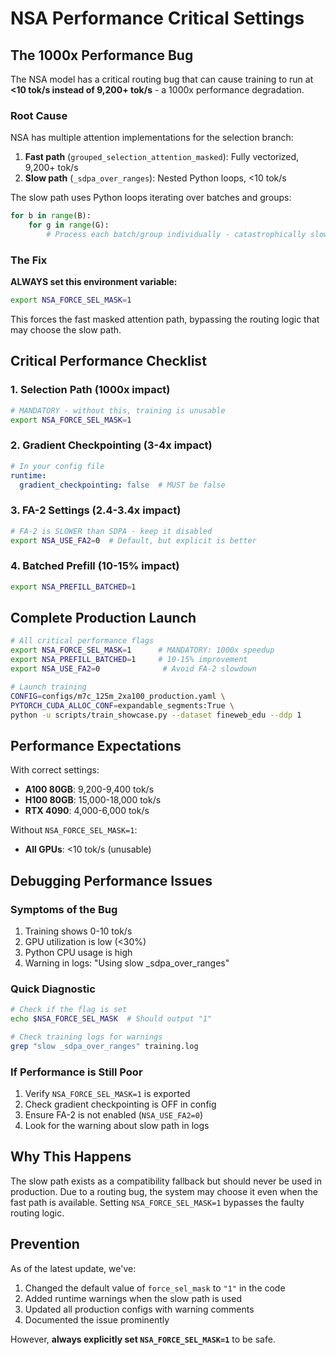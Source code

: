 # NSA Performance Critical Settings

## The 1000x Performance Bug

The NSA model has a critical routing bug that can cause training to run at **<10 tok/s instead of 9,200+ tok/s** - a 1000x performance degradation.

### Root Cause

NSA has multiple attention implementations for the selection branch:
1. **Fast path** (`grouped_selection_attention_masked`): Fully vectorized, 9,200+ tok/s
2. **Slow path** (`_sdpa_over_ranges`): Nested Python loops, <10 tok/s

The slow path uses Python loops iterating over batches and groups:
```python
for b in range(B):
    for g in range(G):
        # Process each batch/group individually - catastrophically slow
```

### The Fix

**ALWAYS set this environment variable:**
```bash
export NSA_FORCE_SEL_MASK=1
```

This forces the fast masked attention path, bypassing the routing logic that may choose the slow path.

## Critical Performance Checklist

### 1. Selection Path (1000x impact)
```bash
# MANDATORY - without this, training is unusable
export NSA_FORCE_SEL_MASK=1
```

### 2. Gradient Checkpointing (3-4x impact)
```yaml
# In your config file
runtime:
  gradient_checkpointing: false  # MUST be false
```

### 3. FA-2 Settings (2.4-3.4x impact)
```bash
# FA-2 is SLOWER than SDPA - keep it disabled
export NSA_USE_FA2=0  # Default, but explicit is better
```

### 4. Batched Prefill (10-15% impact)
```bash
export NSA_PREFILL_BATCHED=1
```

## Complete Production Launch

```bash
# All critical performance flags
export NSA_FORCE_SEL_MASK=1      # MANDATORY: 1000x speedup
export NSA_PREFILL_BATCHED=1     # 10-15% improvement
export NSA_USE_FA2=0              # Avoid FA-2 slowdown

# Launch training
CONFIG=configs/m7c_125m_2xa100_production.yaml \
PYTORCH_CUDA_ALLOC_CONF=expandable_segments:True \
python -u scripts/train_showcase.py --dataset fineweb_edu --ddp 1
```

## Performance Expectations

With correct settings:
- **A100 80GB**: 9,200-9,400 tok/s
- **H100 80GB**: 15,000-18,000 tok/s
- **RTX 4090**: 4,000-6,000 tok/s

Without `NSA_FORCE_SEL_MASK=1`:
- **All GPUs**: <10 tok/s (unusable)

## Debugging Performance Issues

### Symptoms of the Bug
1. Training shows 0-10 tok/s
2. GPU utilization is low (<30%)
3. Python CPU usage is high
4. Warning in logs: "Using slow _sdpa_over_ranges"

### Quick Diagnostic
```bash
# Check if the flag is set
echo $NSA_FORCE_SEL_MASK  # Should output "1"

# Check training logs for warnings
grep "slow _sdpa_over_ranges" training.log
```

### If Performance is Still Poor
1. Verify `NSA_FORCE_SEL_MASK=1` is exported
2. Check gradient checkpointing is OFF in config
3. Ensure FA-2 is not enabled (`NSA_USE_FA2=0`)
4. Look for the warning about slow path in logs

## Why This Happens

The slow path exists as a compatibility fallback but should never be used in production. Due to a routing bug, the system may choose it even when the fast path is available. Setting `NSA_FORCE_SEL_MASK=1` bypasses the faulty routing logic.

## Prevention

As of the latest update, we've:
1. Changed the default value of `force_sel_mask` to `"1"` in the code
2. Added runtime warnings when the slow path is used
3. Updated all production configs with warning comments
4. Documented the issue prominently

However, **always explicitly set `NSA_FORCE_SEL_MASK=1`** to be safe.